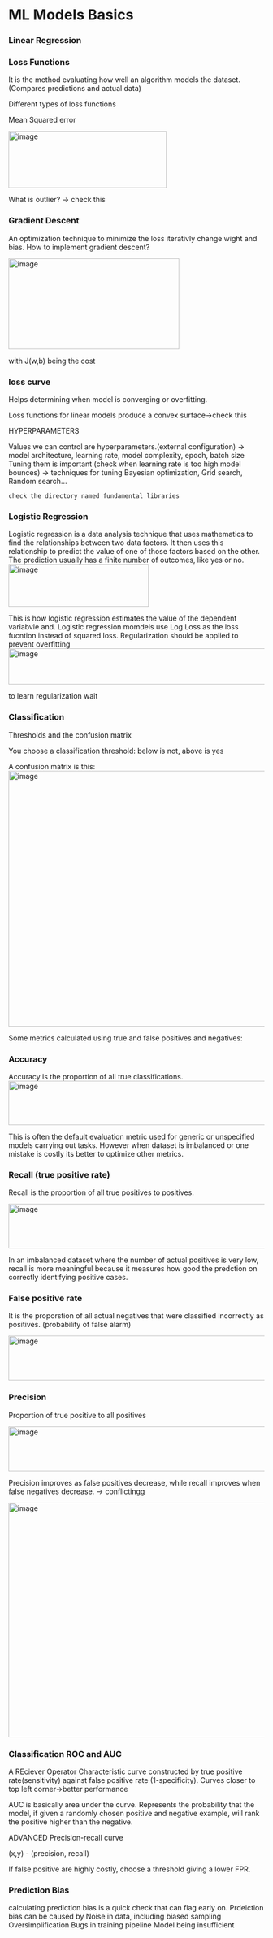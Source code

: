 # ML Models Basics
### Linear Regression
### Loss Functions
It is the method evaluating how well an algorithm models the dataset. (Compares predictions and actual data)

Different types of loss functions

Mean Squared error

<img width="311" height="112" alt="image" src="https://github.com/user-attachments/assets/733c42d5-ddf9-4211-a463-617d0a2c401a" />

What is outlier? -> check this

### Gradient Descent

An optimization technique to minimize the loss iterativly change wight and bias. 
How to implement gradient descent?


<img width="336" height="179" alt="image" src="https://github.com/user-attachments/assets/dea481cf-97e2-4ba4-bd89-c98ef9351deb" />


with J(w,b) being the cost

### loss curve
Helps determining when model is converging or overfitting. 

Loss functions for linear models produce a convex surface->check this

HYPERPARAMETERS

Values we can control are hyperparameters.(external configuration) -> model architecture, learning rate, model complexity, epoch, batch size
Tuning them is important (check when learning rate is too high model bounces) -> techniques for tuning Bayesian optimization, Grid search, Random search...
````
check the directory named fundamental libraries
````


### Logistic Regression

Logistic regression is a data analysis technique that uses mathematics to find the relationships between two data factors. It then uses this relationship to predict the value of one of those factors based on the other. The prediction usually has a finite number of outcomes, like yes or no.
<img width="276" height="84" alt="image" src="https://github.com/user-attachments/assets/cc92186b-36ac-422c-a87c-d9aea103c609" />

This is how logistic regression estimates the value of the dependent variabvle and.
Logistic regression momdels use Log Loss as the loss fucntion instead of squared loss. Regularization should be applied to prevent overfitting
<img width="564" height="71" alt="image" src="https://github.com/user-attachments/assets/5b39ebab-115d-4a2f-b9f4-6873a321a8d9" />

to learn regularization wait 


### Classification

Thresholds and the confusion matrix

You choose a classification threshold: below is not, above is yes

A confusion matrix is this:
<img width="687" height="504" alt="image" src="https://github.com/user-attachments/assets/33c45944-dc08-4982-8ceb-79d97ea880ac" />

Some metrics calculated using true and false positives and negatives:

### Accuracy
Accuracy is the proportion of all true classifications.
<img width="653" height="87" alt="image" src="https://github.com/user-attachments/assets/d09c8e00-3f65-4811-ac04-ae43e62785e1" />

This is often the default evaluation metric used for generic or unspecified models carrying out tasks. 
However when dataset  is imbalanced or one mistake is costly its better to optimize other metrics.

### Recall (true positive rate)
Recall is the proportion of all true positives to positives.

<img width="728" height="88" alt="image" src="https://github.com/user-attachments/assets/eac486f7-b486-41b1-b0a2-48acecea03b1" />

In an imbalanced dataset where the number of actual positives is very low, recall is more meaningful because it measures how good the predction on correctly identifying positive cases. 


### False positive rate
It is the proporstion of all actual negatives that were classified incorrectly as positives. (probability of false alarm)

<img width="728" height="88" alt="image" src="https://github.com/user-attachments/assets/904bbed3-7bad-447e-90ec-aaa2d7b67572" />

### Precision

Proportion of true positive to all positives

<img width="728" height="88" alt="image" src="https://github.com/user-attachments/assets/6a6c39c4-7e2b-4a63-8e44-6e94d1777654" />

Precision improves as false positives decrease, while recall improves when false negatives decrease. -> conflictingg

<img width="762" height="462" alt="image" src="https://github.com/user-attachments/assets/77330652-60f4-48e9-8a44-44bab7d46b3a" />



### Classification ROC and AUC

A REciever Operator Characteristic curve constructed by true positive rate(sensitivity) against false positive rate (1-specificity). Curves closer to top left corner->better performance

AUC is basically area under the curve. Represents the probability that the model, if given a randomly chosen positive and negative example, will rank the positive higher than the negative.

ADVANCED
Precision-recall curve

(x,y) - (precision, recall)


If false positive are highly costly, choose a threshold giving a lower FPR.

### Prediction Bias

calculating prediction bias is a quick check that can flag early on.
Prdeiction bias can be caused by 
  Noise in data, including biased sampling
  Oversimplification
  Bugs in training pipeline
  Model being insufficient






































